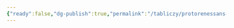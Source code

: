 ```yaml
---
{"ready":false,"dg-publish":true,"permalink":"/tabliczy/protorenessans-i-rannee-vozrozhdenie/venera-i-mars/","dgPassFrontmatter":true}
---
```



